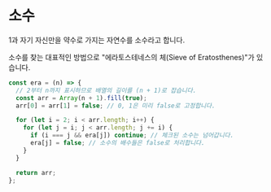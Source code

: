 # 소수

1과 자기 자신만을 약수로 가지는 자연수를 소수라고 합니다.

소수를 찾는 대표적인 방법으로 "에라토스테네스의 체(Sieve of Eratosthenes)"가 있습니다.

```js
const era = (n) => {
  // 2부터 n까지 표시하므로 배열의 길이를 (n + 1)로 잡습니다.
  const arr = Array(n + 1).fill(true);
  arr[0] = arr[1] = false; // 0, 1은 미리 false로 고정합니다.

  for (let i = 2; i < arr.length; i++) {
    for (let j = i; j < arr.length; j += i) {
      if (i === j && era[j]) continue; // 체크된 소수는 넘어갑니다.
      era[j] = false; // 소수의 배수들은 false로 처리합니다.
    }
  }

  return arr;
};
```
